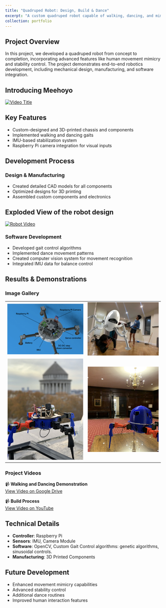 ```yaml
---
title: "Quadruped Robot: Design, Build & Dance"
excerpt: "A custom quadruped robot capable of walking, dancing, and mimicking human movements<br/><img src='/images/meehoyo1.jpg' width='500px' style='display:block; margin:auto;'>"
collection: portfolio
---
```

## Project Overview
In this project, we developed a quadruped robot from concept to completion, incorporating advanced features like human movement mimicry and stability control. The project demonstrates end-to-end robotics development, including mechanical design, manufacturing, and software integration.

## Introducing Meehoyo

[![Video Title](https://img.youtube.com/vi/3s58XccAwgQ/0.jpg)](https://www.youtube.com/watch?v=3s58XccAwgQ)

## Key Features
- Custom-designed and 3D-printed chassis and components
- Implemented walking and dancing gaits
- IMU-based stabilization system
- Raspberry Pi camera integration for visual inputs

## Development Process
### Design & Manufacturing
- Created detailed CAD models for all components
- Optimized designs for 3D printing
- Assembled custom components and electronics

## Exploded View of the robot design

[![Robot Video](https://img.youtube.com/vi/515rTQ0bT1Q/0.jpg)](https://www.youtube.com/watch?v=515rTQ0bT1Q)

### Software Development
- Developed gait control algorithms
- Implemented dance movement patterns
- Created computer vision system for movement recognition
- Integrated IMU data for balance control

## Results & Demonstrations

### Image Gallery

| | |
|:-------------------------:|:-------------------------:|
|![CAD Design](/images/label_assembly.png)|![Assembly Process](/images/meehoyo.JPG)|
|![Final Robot-1](/images/robot1.png)|![Final Robot-2](/images/robot2.png)|

### Project Videos
📹 **Walking and Dancing Demonstration**  
[View Video on Google Drive](https://drive.google.com/file/d/1CfJlvU03GI2VoA8PFUvZDIAKOWRQQkvY/view)

📹 **Build Process**  
[View Video on YouTube](https://www.youtube.com/watch?v=515rTQ0bT1Q)

## Technical Details
- **Controller**: Raspberry Pi
- **Sensors**: IMU, Camera Module
- **Software**: OpenCV, Custom Gait Control algorithms: genetic algorithms, sinusoidal controls.
- **Manufacturing**: 3D Printed Components

## Future Development
- Enhanced movement mimicry capabilities
- Advanced stability control
- Additional dance routines
- Improved human interaction features

